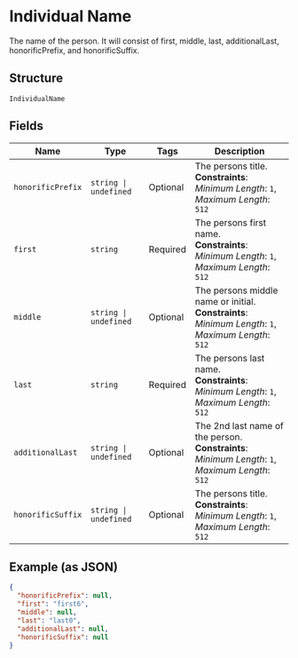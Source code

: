 
# Individual Name

The name of the person. It will consist of first, middle, last, additionalLast, honorificPrefix, and honorificSuffix.

## Structure

`IndividualName`

## Fields

| Name | Type | Tags | Description |
|  --- | --- | --- | --- |
| `honorificPrefix` | `string \| undefined` | Optional | The persons title.<br>**Constraints**: *Minimum Length*: `1`, *Maximum Length*: `512` |
| `first` | `string` | Required | The persons first name.<br>**Constraints**: *Minimum Length*: `1`, *Maximum Length*: `512` |
| `middle` | `string \| undefined` | Optional | The persons middle name or initial.<br>**Constraints**: *Minimum Length*: `1`, *Maximum Length*: `512` |
| `last` | `string` | Required | The persons last name.<br>**Constraints**: *Minimum Length*: `1`, *Maximum Length*: `512` |
| `additionalLast` | `string \| undefined` | Optional | The 2nd last name of the person.<br>**Constraints**: *Minimum Length*: `1`, *Maximum Length*: `512` |
| `honorificSuffix` | `string \| undefined` | Optional | The persons title.<br>**Constraints**: *Minimum Length*: `1`, *Maximum Length*: `512` |

## Example (as JSON)

```json
{
  "honorificPrefix": null,
  "first": "first6",
  "middle": null,
  "last": "last0",
  "additionalLast": null,
  "honorificSuffix": null
}
```

